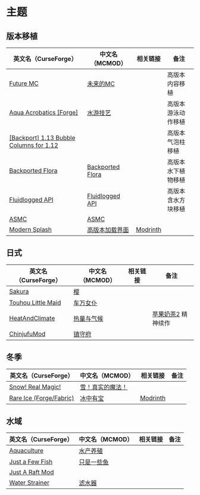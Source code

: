 # 主题

## 版本移植

| 英文名（CurseForge）                                                                                                    | 中文名（MCMOD）                                          | 相关链接                                           | 备注               |
| ----------------------------------------------------------------------------------------------------------------------- | -------------------------------------------------------- | -------------------------------------------------- | ------------------ |
| [Future MC](https://www.curseforge.com/minecraft/mc-mods/future-mc)                                                     | [未来的MC](https://www.mcmod.cn/class/1608.html)         |                                                    | 高版本内容移植     |
| [Aqua Acrobatics [Forge]](https://www.curseforge.com/minecraft/mc-mods/aqua-acrobatics)                                 | [水游技艺](https://www.mcmod.cn/class/3306.html)         |                                                    | 高版本游泳动作移植 |
| [[Backport] 1.13 Bubble Columns for 1.12](https://www.curseforge.com/minecraft/mc-mods/bubble-column-elevator-backport) |                                                          |                                                    | 高版本气泡柱移植   |
| [Backported Flora](https://www.curseforge.com/minecraft/mc-mods/backported-flora)                                       | [Backported Flora](https://www.mcmod.cn/class/2675.html) |                                                    | 高版本水下植物移植 |
| [Fluidlogged API](https://www.curseforge.com/minecraft/mc-mods/fluidlogged-api)                                         | [Fluidlogged API](https://www.mcmod.cn/class/4072.html)  |                                                    | 高版本含水方块移植 |
| [ASMC](https://www.curseforge.com/minecraft/mc-mods/asmc)                                                               | [ASMC](https://www.mcmod.cn/class/3339.html)             |                                                    |                    |
| [Modern Splash](https://www.curseforge.com/minecraft/mc-mods/modern-splash)                                             | [高版本加载界面](https://www.mcmod.cn/class/6538.html)   | [Modrinth](https://modrinth.com/mod/modern-splash) |                    |

## 日式

| 英文名（CurseForge）                                                                  | 中文名（MCMOD）                                    | 相关链接 | 备注                                                      |
| ------------------------------------------------------------------------------------- | -------------------------------------------------- | -------- | --------------------------------------------------------- |
| [Sakura](https://www.curseforge.com/minecraft/mc-mods/sakura)                         | [樱](https://www.mcmod.cn/class/1841.html)         |          |                                                           |
| [Touhou Little Maid](https://www.curseforge.com/minecraft/mc-mods/touhou-little-maid) | [车万女仆](https://www.mcmod.cn/class/1796.html)   |          |                                                           |
| [HeatAndClimate](https://www.curseforge.com/minecraft/mc-mods/heat-and-climate)       | [热量与气候](https://www.mcmod.cn/class/1020.html) |          | [苹果奶茶2](https://www.mcmod.cn/class/363.html) 精神续作 |
| [ChinjufuMod](https://www.curseforge.com/minecraft/mc-mods/chinjufumod)               | [镇守府](https://www.mcmod.cn/class/1026.html)     |          |                                                           |

## 冬季

| 英文名（CurseForge）                                                              | 中文名（MCMOD）                                          | 相关链接                                      | 备注 |
| --------------------------------------------------------------------------------- | -------------------------------------------------------- | --------------------------------------------- | ---- |
| [Snow! Real Magic!](https://www.curseforge.com/minecraft/mc-mods/snow-real-magic) | [雪！真实的魔法！](https://www.mcmod.cn/class/2106.html) |                                               |      |
| [Rare Ice (Forge/Fabric)](https://www.curseforge.com/minecraft/mc-mods/rare-ice)  | [冰中有宝](https://www.mcmod.cn/class/3218.html)         | [Modrinth](https://modrinth.com/mod/rare-ice) |      |

## 水域

| 英文名（CurseForge）                                                            | 中文名（MCMOD）                                    | 相关链接 | 备注 |
| ------------------------------------------------------------------------------- | -------------------------------------------------- | -------- | ---- |
| [Aquaculture](https://www.curseforge.com/minecraft/mc-mods/aquaculture)         | [水产养殖](https://www.mcmod.cn/class/281.html)    |          |      |
| [Just a Few Fish](https://www.curseforge.com/minecraft/mc-mods/just-a-few-fish) | [只是一些鱼](https://www.mcmod.cn/class/1130.html) |          |      |
| [Just A Raft Mod](https://www.curseforge.com/minecraft/mc-mods/just-a-raft-mod) |                                                    |          |      |
| [Water Strainer](https://www.curseforge.com/minecraft/mc-mods/water-strainer)   | [滤水器](https://www.mcmod.cn/class/1512.html)     |          |      |
